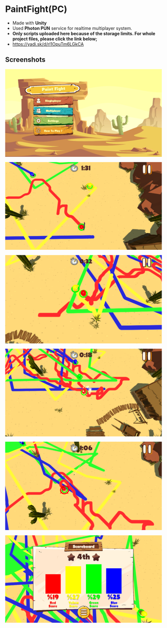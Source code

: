# PaintFight(PC)
* Made with **Unity**  
* Used **Photon PUN** service for realtime multiplayer system.  
* **Only scripts uploaded here because of the storage limits. For whole project files, please click the link below;**  
* https://yadi.sk/d/rl1OpuTm6LGkCA
  
## Screenshots  
  
![](/Images/Screenshot1.png)  
  
![](/Images/Screenshot2.png)  
  
![](/Images/Screenshot3.png)  
  
![](/Images/Screenshot4.png)  
  
![](/Images/Screenshot5.png)  
  
![](/Images/Screenshot6.png)  
